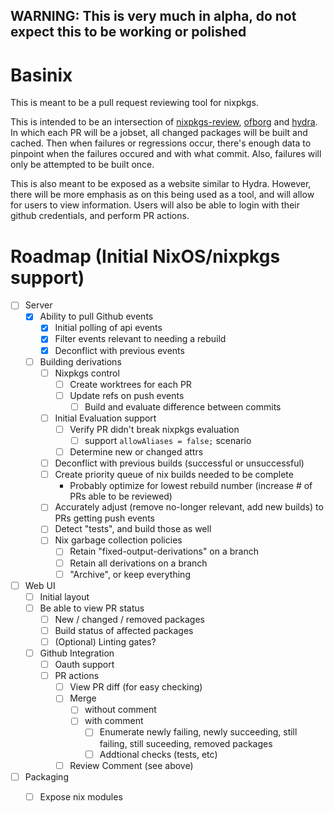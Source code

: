 ## WARNING: This is very much in alpha, do not expect this to be working or polished

# Basinix

This is meant to be a pull request reviewing tool for nixpkgs.

This is intended to be an intersection of [nixpkgs-review](https://github.com/Mic92/nixpkgs-review), [ofborg](https://github.com/NixOS/ofborg) and [hydra](https://github.com/NixOS/hydra). In which each PR will be a jobset, all changed packages will be built and cached. Then when failures or regressions occur, there's enough data to pinpoint when the failures occured and with what commit. Also, failures will only be attempted to be built once.

This is also meant to be exposed as a website similar to Hydra. However, there will be more emphasis as on this being used as a tool, and will allow for users to view information. Users will also be able to login with their github credentials, and perform PR actions.

# Roadmap (Initial NixOS/nixpkgs support)

- [ ] Server
  - [x] Ability to pull Github events
    - [x] Initial polling of api events
    - [x] Filter events relevant to needing a rebuild
    - [x] Deconflict with previous events
  - [ ] Building derivations
    - [ ] Nixpkgs control
      - [ ] Create worktrees for each PR
      - [ ] Update refs on push events
        - [ ] Build and evaluate difference between commits
    - [ ] Initial Evaluation support
      - [ ] Verify PR didn't break nixpkgs evaluation
        - [ ] support `allowAliases = false;` scenario
      - [ ] Determine new or changed attrs
    - [ ] Deconflict with previous builds (successful or unsuccessful)
    - [ ] Create priority queue of nix builds needed to be complete
      - Probably optimize for lowest rebuild number (increase # of PRs able to be reviewed)
    - [ ] Accurately adjust (remove no-longer relevant, add new builds) to PRs getting push events
    - [ ] Detect "tests", and build those as well
    - [ ] Nix garbage collection policies
      - [ ] Retain "fixed-output-derivations" on a branch
      - [ ] Retain all derivations on a branch
      - [ ] "Archive", or keep everything
- [ ] Web UI
  - [ ] Initial layout
  - [ ] Be able to view PR status
    - [ ] New / changed / removed packages
    - [ ] Build status of affected packages
    - [ ] (Optional) Linting gates?
  - [ ] Github Integration
    - [ ] Oauth support
    - [ ] PR actions
      - [ ] View PR diff (for easy checking)
      - [ ] Merge
        - [ ] without comment
        - [ ] with comment
          - [ ] Enumerate newly failing, newly succeeding, still failing, still suceeding, removed packages
          - [ ] Addtional checks (tests, etc)
      - [ ] Review Comment (see above)
- [ ] Packaging
  - [ ] Expose nix modules

